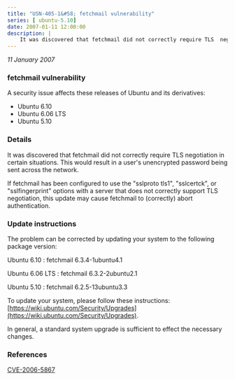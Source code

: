 ```yaml
---
title: "USN-405-1&#58; fetchmail vulnerability"
series: [ ubuntu-5.10]
date: 2007-01-11 12:00:00
description: |
    It was discovered that fetchmail did not correctly require TLS  negotiation in certain situations.  This would result in a user&#39;s  unencrypted password being sent across the network.
--- 
```

 
 

*11 January 2007*

### fetchmail vulnerability

A security issue affects these releases of Ubuntu and its derivatives:

* Ubuntu 6.10
* Ubuntu 6.06 LTS
* Ubuntu 5.10

### Details

It was discovered that fetchmail did not correctly require TLS negotiation in certain situations. This would result in a user&#39;s unencrypted password being sent across the network.

If fetchmail has been configured to use the &quot;sslproto tls1&quot;, &quot;sslcertck&quot;, or &quot;sslfingerprint&quot; options with a server that does not correctly support TLS negotiation, this update may cause fetchmail to (correctly) abort authentication.

### Update instructions

The problem can be corrected by updating your system to the following package version:

Ubuntu 6.10
 : fetchmail <span>6.3.4-1ubuntu4.1</span>

Ubuntu 6.06 LTS
 : fetchmail <span>6.3.2-2ubuntu2.1</span>

Ubuntu 5.10
 : fetchmail <span>6.2.5-13ubuntu3.3</span>

To update your system, please follow these instructions: [https://wiki.ubuntu.com/Security/Upgrades](https://wiki.ubuntu.com/Security/Upgrades).

In general, a standard system upgrade is sufficient to effect the necessary changes.

### References

 
 [CVE-2006-5867](http://people.ubuntu.com/~ubuntu-security/cve/CVE-2006-5867)
 

